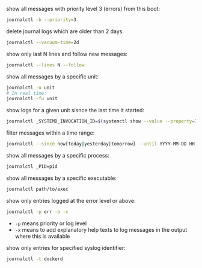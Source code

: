 show all messages with priority level 3 (errors) from this boot:
```bash
journalctl -b --priority=3
```

delete journal logs which are older than 2 days:
```bash
journalctl --vacuum-time=2d
```

show only last N lines and follow new messages:
```bash
journalctl --lines N --follow
```

show all messages by a specific unit:
```bash
journalctl -u unit
# In real time:
journalctl -fu unit
```

show logs for a given unit sisnce the last time it started:
```bash
journalctl _SYSTEMD_INVOCATION_ID=$(systemctl show --value --property=InvocationID unit)
```

filter messages within a time range:
```bash
journalctl --since now[today|yesterday|tomorrow] --until YYYY-MM-DD HH:MM:SS
```

show all messages by a specific process:
```bash
journalctl _PID=pid
```

show all messages by a specific executable:
```bash
journalctl path/to/exec
```

show only entries logged at the error level or above:
```bash
journalctl -p err -b -x
```
- `-p` means priority or log level
- `-x` means to add explanatory help texts to log messages in the output where this is available

show only entries for specified syslog identifier:
```bash
journalctl -t dockerd
```

